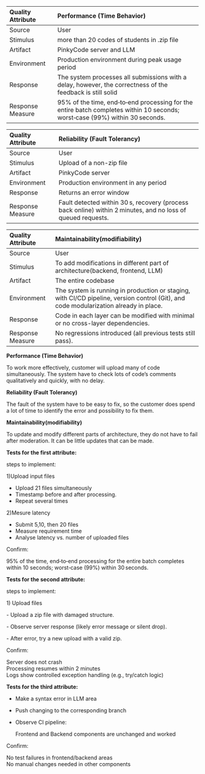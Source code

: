 

| Quality Attribute | Performance (Time Behavior) |
| :---- | :---- |
| Source | User |
| Stimulus | more than 20 codes of students in .zip file |
| Artifact | PinkyCode server and LLM |
| Environment | Production environment during peak usage period  |
| Response | The system processes all submissions with a delay, however, the correctness of the feedback is still solid  |
| Response Measure  | 95% of the time, end‑to‑end processing for the entire batch completes within 10 seconds; worst‑case (99%) within 30 seconds. |

| Quality Attribute | Reliability (Fault Tolerancy) |
| :---- | :---- |
| Source | User |
| Stimulus | Upload of a non-zip file |
| Artifact | PinkyCode server |
| Environment | Production environment in any period |
| Response | Returns an error window |
| Response Measure  | Fault detected within 30 s, recovery (process back online) within 2 minutes, and no loss of queued requests. |

| Quality Attribute | Maintainability(modifiability) |
| :---- | :---- |
| Source | User |
| Stimulus | To add modifications in different part of architecture(backend, frontend, LLM) |
| Artifact | The entire codebase |
| Environment | The system is running in production or staging, with CI/CD pipeline, version control (Git), and code modularization already in place. |
| Response | Code in each layer can be modified with minimal or no cross-layer dependencies. |
| Response Measure  | No regressions introduced (all previous tests still pass). |

**Performance (Time Behavior)**

To work more effectively, customer will upload many of code simultaneously. The system have to check lots of code’s comments qualitatively and quickly, with no delay. 

**Reliability (Fault Tolerancy)**

The fault of the system have to be easy to fix, so the customer does spend a lot of time to identify the error and possibility to fix them.

**Maintainability(modifiability)**

To update and modify different parts of architecture, they do not have to fail after moderation. It can be little updates that can be made.

**Tests for the first attribute:**

steps to implement:

1)Upload input files

- Upload 21 files simultaneously  
- Timestamp before and after processing.  
- Repeat several times

2)Mesure latency

- Submit 5,10, then 20 files  
- Measure requirement time  
- Analyse latency vs. number of uploaded files


Confirm:

95% of the time, end‑to‑end processing for the entire batch completes within 10 seconds; worst‑case (99%) within 30 seconds.

**Tests for the second attribute:**

steps to implement:

1\) Upload files

\- Upload a zip file with damaged structure.

\- Observe server response (likely error message or silent drop).

\- After error, try a new upload with a valid zip.

Confirm:

Server does not crash  
Processing resumes within 2 minutes  
Logs show controlled exception handling (e.g., try/catch logic)

**Tests for the third attribute:**

- Make a syntax error in LLM area  
     
    
- Push changing to the corresponding branch  
    
- Observe CI pipeline:  
    
  Frontend and Backend components are unchanged and worked

Confirm:

No test failures in frontend/backend areas  
No manual changes needed in other components


